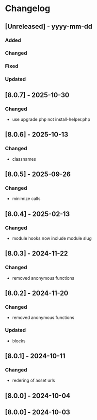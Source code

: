 # Changelog
## [Unreleased] - yyyy-mm-dd

### Added

### Changed

### Fixed

### Updated

## [8.0.7] - 2025-10-30


### Changed
- use upgrade.php not install-helper.php

## [8.0.6] - 2025-10-13


### Changed
- classnames

## [8.0.5] - 2025-09-26


### Changed
- minimize calls

## [8.0.4] - 2025-02-13


### Changed
- module hooks now include module slug

## [8.0.3] - 2024-11-22


### Changed
- removed anonymous functions

## [8.0.2] - 2024-11-20


### Changed
- removed anonymous functions

### Updated
- blocks

## [8.0.1] - 2024-10-11


### Changed
- redering of asset urls

## [8.0.0] - 2024-10-04


## [8.0.0] - 2024-10-03
